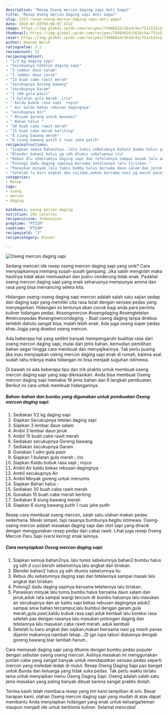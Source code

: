 ```yaml
---
description: "Resep Oseng mercon daging sapi Anti Gagal"
title: "Resep Oseng mercon daging sapi Anti Gagal"
slug: 5353-resep-oseng-mercon-daging-sapi-anti-gagal
date: 2020-07-03T05:06:07.472Z
image: https://img-global.cpcdn.com/recipes/7d48b62dc561dc9a/751x532cq70/oseng-mercon-daging-sapi-foto-resep-utama.jpg
thumbnail: https://img-global.cpcdn.com/recipes/7d48b62dc561dc9a/751x532cq70/oseng-mercon-daging-sapi-foto-resep-utama.jpg
cover: https://img-global.cpcdn.com/recipes/7d48b62dc561dc9a/751x532cq70/oseng-mercon-daging-sapi-foto-resep-utama.jpg
author: Hannah Welch
ratingvalue: 3.2
reviewcount: 12
recipeingredient:
- "1/2 kg daging sapi"
- "Secukupnya tetelan daging sapi"
- "3 lembar daun salam"
- "3 lembar daun jeruk"
- "15 buah cabe rawit merah"
- "secukupnya Goreng bawang"
- "secukupnya Garam"
- "1 sdm gula pasir"
- "1 bulatan gula merah  iris"
- " Kaldu bubuk rasa sapi  royco"
- " Air kaldu bekas rebusan dagingnya"
- "secukupnya Air"
- " Minyak goreng untuk menumis"
- " Bahan halus "
- "30 buah cabe rawit merah"
- "15 buah cabe merah keriting"
- "8 siung bawang merah"
- "6 siung bawang putih 1 ruas jahe putih"
recipeinstructions:
- "Siapkan semua bahan2nya..lalu tumis sebelumnya bahan2 bumbu halus yg sdh d cuci bersih sebelumnya lalu angkat dan tiriskan."
- "Blender bahan2 halus yg sdh dtumis sebelumnya itu"
- "Rebus dlu sebelumnya daging sapi dan tetelannya sampai masak lalu angkat dan tiriskan."
- "Potong2 dadu daging sapinya bersama tetelannya lalu tiriskan."
- "Panaskan minyak lalu tumis bumbu halus bersama daun salam dan jeruk,aduk rata sampai wangi tercium dr bumbu halusnya lalu masukan air secukupnya dan air kaldu sapi bekas rebusan dagingnya aduk2 sampai smw bahan tercampur,lalu bumbui dengan garam,gula merah,gula pasir,kaldu bubuk rasa sapi aduk kembali lalu koreksi rasa setelah pas dengan rasanya lalu masukan potongan daging dan tetelannya lalu masukan cabe rawit merah..aduk kembali"
- "Setelah tu baru angkat dan sajikan,makan bwrsama nasi yg masih panas dijamin makannya nambah lahap...😊 jgn lupa taburi diatasnya dengab goreng bawang biar tambah harum.."
categories:
- Resep
tags:
- oseng
- mercon
- daging

katakunci: oseng mercon daging 
nutrition: 291 calories
recipecuisine: Indonesian
preptime: "PT31M"
cooktime: "PT54M"
recipeyield: "3"
recipecategory: Dinner

---
```



![Oseng mercon daging sapi](https://img-global.cpcdn.com/recipes/7d48b62dc561dc9a/751x532cq70/oseng-mercon-daging-sapi-foto-resep-utama.jpg)

Sedang mencari ide resep oseng mercon daging sapi yang unik? Cara menyiapkannya memang susah-susah gampang. Jika salah mengolah maka hasilnya tidak akan memuaskan dan justru cenderung tidak enak. Padahal oseng mercon daging sapi yang enak seharusnya mempunyai aroma dan rasa yang bisa memancing selera kita.

Hidangan oseng-oseng daging sapi mercon adalah salah satu sajian sedap dari daging sapi yang memiliki cita rasa lezat dengan sensasi pedas yang menyegarkan. Hidangan ini tentunya akan cocok bagi anda para pecinta kuliner hidangan pedas. #osengmercon #osengdaging #osengtetelan #merconpedas #osengmercondaging. - Buat oseng daging tanpa direbus terlebih dahulu sangat bisa, malah lebih enak. Ada juga oseng super pedas khas Jogja yang disebut oseng mercon.

Ada beberapa hal yang sedikit banyak mempengaruhi kualitas rasa dari oseng mercon daging sapi, mulai dari jenis bahan, kemudian pemilihan bahan segar hingga cara membuat dan menyajikannya. Tak perlu pusing jika mau menyiapkan oseng mercon daging sapi enak di rumah, karena asal sudah tahu triknya maka hidangan ini bisa menjadi suguhan istimewa.


Di bawah ini ada beberapa tips dan trik praktis untuk membuat oseng mercon daging sapi yang siap dikreasikan. Anda bisa membuat Oseng mercon daging sapi memakai 18 jenis bahan dan 6 langkah pembuatan. Berikut ini cara untuk membuat hidangannya.

<!--inarticleads1-->

##### Bahan-bahan dan bumbu yang digunakan untuk pembuatan Oseng mercon daging sapi:

1. Sediakan 1/2 kg daging sapi
1. Siapkan Secukupnya tetelan daging sapi
1. Siapkan 3 lembar daun salam
1. Ambil 3 lembar daun jeruk
1. Ambil 15 buah cabe rawit merah
1. Sediakan secukupnya Goreng bawang
1. Sediakan secukupnya Garam
1. Gunakan 1 sdm gula pasir
1. Siapkan 1 bulatan gula merah ; iris
1. Siapkan  Kaldu bubuk rasa sapi ; royco
1. Ambil  Air kaldu bekas rebusan dagingnya
1. Ambil secukupnya Air
1. Ambil  Minyak goreng untuk menumis
1. Siapkan  Bahan halus :
1. Sediakan 30 buah cabe rawit merah
1. Gunakan 15 buah cabe merah keriting
1. Sediakan 8 siung bawang merah
1. Siapkan 6 siung bawang putih 1 ruas jahe putih


Resep cara membuat oseng mercon, salah satu olahan makan pedas sederhana. Meski simpel, tapi rasanya bumbunya begitu istimewa. Oseng-oseng mercon adalah masakan daging sapi dan otot sapi yang diracik dengan menggunakan resep pedas dari cabai rawit. Lihat juga resep Oseng Mercon Paru Sapi (versi kering) enak lainnya. 

<!--inarticleads2-->

##### Cara menyiapkan Oseng mercon daging sapi:

1. Siapkan semua bahan2nya..lalu tumis sebelumnya bahan2 bumbu halus yg sdh d cuci bersih sebelumnya lalu angkat dan tiriskan.
1. Blender bahan2 halus yg sdh dtumis sebelumnya itu
1. Rebus dlu sebelumnya daging sapi dan tetelannya sampai masak lalu angkat dan tiriskan.
1. Potong2 dadu daging sapinya bersama tetelannya lalu tiriskan.
1. Panaskan minyak lalu tumis bumbu halus bersama daun salam dan jeruk,aduk rata sampai wangi tercium dr bumbu halusnya lalu masukan air secukupnya dan air kaldu sapi bekas rebusan dagingnya aduk2 sampai smw bahan tercampur,lalu bumbui dengan garam,gula merah,gula pasir,kaldu bubuk rasa sapi aduk kembali lalu koreksi rasa setelah pas dengan rasanya lalu masukan potongan daging dan tetelannya lalu masukan cabe rawit merah..aduk kembali
1. Setelah tu baru angkat dan sajikan,makan bwrsama nasi yg masih panas dijamin makannya nambah lahap...😊 jgn lupa taburi diatasnya dengab goreng bawang biar tambah harum..


Cara memasak daging sapi yang ditumis dengan bumbu pedas populer dengan sebutan oseng oseng mercon. Aslinya masakan ini menggunakan jumlah cabe yang sangat banyak untuk mendapatkan sensasi pedas seperti mercon yang meledak-ledak di mulut. Resep Oseng Daging Sapi pas banget untuk Bunda dan keluarga yang tidak suka pedas. Tak perlu waktu terlalu lama untuk menyajikan menu Oseng Daging Sapi. Oseng adalah salah satu jenis masakan yang paling banyak dibuat karena sangat praktis diolah. 

Terima kasih telah membaca resep yang tim kami tampilkan di sini. Besar harapan kami, olahan Oseng mercon daging sapi yang mudah di atas dapat membantu Anda menyiapkan hidangan yang enak untuk keluarga/teman maupun menjadi ide untuk berbisnis kuliner. Selamat mencoba!
